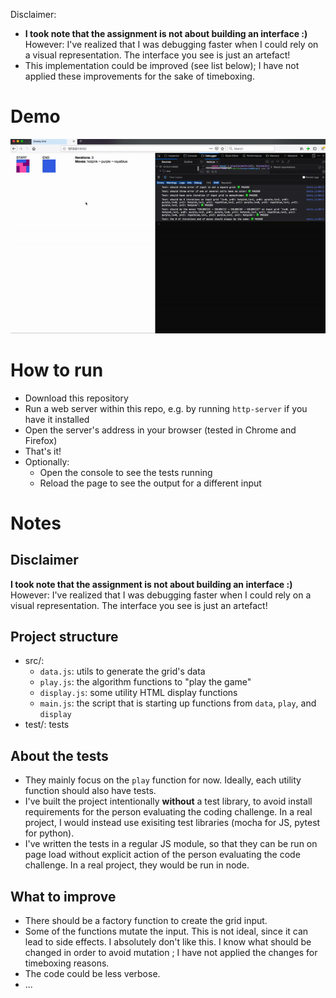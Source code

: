 Disclaimer:

- **I took note that the assignment is not about building an interface :)**
  However: I've realized that I was debugging faster when I could rely on a visual representation. The interface you see is just an artefact!
- This implementation could be improved (see list below); I have not applied these improvements for the sake of timeboxing.

# Demo

<p align="center">
<img width="520" src="https://raw.githubusercontent.com/maudnals/greedy-grid/master/doc/demo.gif">  
</p>

# How to run

- Download this repository
- Run a web server within this repo, e.g. by running `http-server` if you have it installed
- Open the server's address in your browser (tested in Chrome and Firefox)
- That's it!
- Optionally:
  - Open the console to see the tests running
  - Reload the page to see the output for a different input

# Notes

## Disclaimer

**I took note that the assignment is not about building an interface :)**
However: I've realized that I was debugging faster when I could rely on a visual representation. The interface you see is just an artefact!

## Project structure

- src/:
  - `data.js`: utils to generate the grid's data
  - `play.js`: the algorithm functions to "play the game"
  - `display.js`: some utility HTML display functions
  - `main.js`: the script that is starting up functions from `data`, `play`, and `display`
- test/: tests

## About the tests

- They mainly focus on the `play` function for now. Ideally, each utility function should also have tests.
- I've built the project intentionally **without** a test library, to avoid install requirements for the person evaluating the coding challenge. In a real project, I would instead use exisiting test libraries (mocha for JS, pytest for python).
- I've written the tests in a regular JS module, so that they can be run on page load without explicit action of the person evaluating the code challenge. In a real project, they would be run in node.

## What to improve

- There should be a factory function to create the grid input.
- Some of the functions mutate the input. This is not ideal, since it can lead to side effects. I absolutely don't like this. I know what should be changed in order to avoid mutation ; I have not applied the changes for timeboxing reasons.
- The code could be less verbose. 
- ...
